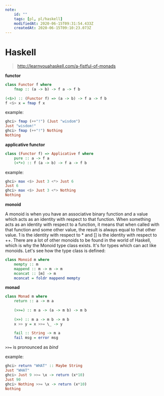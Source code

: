 ```yaml
---
note:
    id: ""
    tags: [pl, pl/haskell]
    modifiedAt: 2020-06-15T09:31:54.433Z
    createdAt: 2020-06-15T09:10:23.073Z
---
```

# Haskell

> http://learnyouahaskell.com/a-fistful-of-monads

**functor**

```haskell
class Functor f where  
    fmap :: (a -> b) -> f a -> f b  
    
(<$>) :: (Functor f) => (a -> b) -> f a -> f b  
f <$> x = fmap f x  
```

example:

```haskell
ghci> fmap (++"!") (Just "wisdom")  
Just "wisdom!"  
ghci> fmap (++"!") Nothing  
Nothing  
```

**applicative functor**

```haskell
class (Functor f) => Applicative f where  
    pure :: a -> f a  
    (<*>) :: f (a -> b) -> f a -> f b    
```

example:

```haskell
ghci> max <$> Just 3 <*> Just 6  
Just 6  
ghci> max <$> Just 3 <*> Nothing  
Nothing  
```


**monoid**
 
 A monoid is when you have an associative binary function and a value which acts as an identity with respect to that function. When something acts as an identity with respect to a function, it means that when called with that function and some other value, the result is always equal to that other value. 1 is the identity with respect to * and [] is the identity with respect to ++. There are a lot of other monoids to be found in the world of Haskell, which is why the Monoid type class exists. It's for types which can act like monoids. Let's see how the type class is defined:
 
```haskell
class Monoid m where  
    mempty :: m  
    mappend :: m -> m -> m  
    mconcat :: [m] -> m  
    mconcat = foldr mappend mempty  
```



**monad**

```haskell
class Monad m where  
    return :: a -> m a  
  
    (>>=) :: m a -> (a -> m b) -> m b  
  
    (>>) :: m a -> m b -> m b  
    x >> y = x >>= \_ -> y  
  
    fail :: String -> m a  
    fail msg = error msg   
```

`>>=` is pronounced as *bind*

example:

```haskell
ghci> return "WHAT" :: Maybe String  
Just "WHAT"  
ghci> Just 9 >>= \x -> return (x*10)  
Just 90  
ghci> Nothing >>= \x -> return (x*10)  
Nothing  
```
